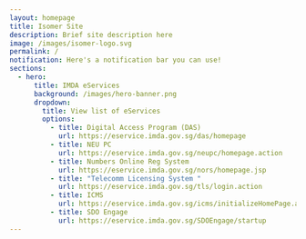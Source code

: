 ```yaml
---
layout: homepage
title: Isomer Site
description: Brief site description here
image: /images/isomer-logo.svg
permalink: /
notification: Here's a notification bar you can use!
sections:
  - hero:
      title: IMDA eServices
      background: /images/hero-banner.png
      dropdown:
        title: View list of eServices
        options:
          - title: Digital Access Program (DAS)
            url: https://eservice.imda.gov.sg/das/homepage
          - title: NEU PC
            url: https://eservice.imda.gov.sg/neupc/homepage.action
          - title: Numbers Online Reg System
            url: https://eservice.imda.gov.sg/nors/homepage.jsp
          - title: "Telecomm Licensing System "
            url: https://eservice.imda.gov.sg/tls/login.action
          - title: ICMS
            url: https://eservice.imda.gov.sg/icms/initializeHomePage.action
          - title: SDO Engage
            url: https://eservice.imda.gov.sg/SDOEngage/startup
---
```

